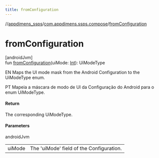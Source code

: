 ```yaml
---
title: fromConfiguration
---
```

//[appdimens_ssps](../../index.html)/[com.appdimens.ssps.compose](index.html)/[fromConfiguration](from-configuration.html)



# fromConfiguration



[androidJvm]\
fun [fromConfiguration](from-configuration.html)(uiMode: [Int](https://kotlinlang.org/api/core/kotlin-stdlib/kotlin/-int/index.html)): UiModeType



EN Maps the UI mode mask from the Android Configuration to the UiModeType enum.



PT Mapeia a máscara de modo de UI da Configuração do Android para o enum UiModeType.



#### Return



The corresponding UiModeType.



#### Parameters


androidJvm

| | |
|---|---|
| uiMode | The 'uiMode' field of the Configuration. |



